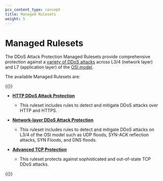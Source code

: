 ```yaml
---
pcx_content_type: concept
title: Managed Rulesets
weight: 5
---
```


# Managed Rulesets

The DDoS Attack Protection Managed Rulesets provide comprehensive protection against a [variety of DDoS attacks](/ddos-protection/about/attack-coverage/) across L3/4 (network layer) and L7 (application layer) of the [OSI model](https://www.cloudflare.com/learning/ddos/glossary/open-systems-interconnection-model-osi/).

The available Managed Rulesets are:

{{<definitions>}}

*   **[HTTP DDoS Attack Protection](/ddos-protection/managed-rulesets/http/)**

    *   This ruleset includes rules to detect and mitigate DDoS attacks over HTTP and HTTPS.

*   **[Network-layer DDoS Attack Protection](/ddos-protection/managed-rulesets/network/)**

    *   This ruleset includes rules to detect and mitigate DDoS attacks on L3/4 of the OSI model such as UDP floods, SYN-ACK reflection attacks, SYN Floods, and DNS floods.

*   **[Advanced TCP Protection](/ddos-protection/managed-rulesets/tcp-protection/)**

    *   This ruleset protects against sophisticated and out-of-state TCP DDoS attacks.

{{</definitions>}}
